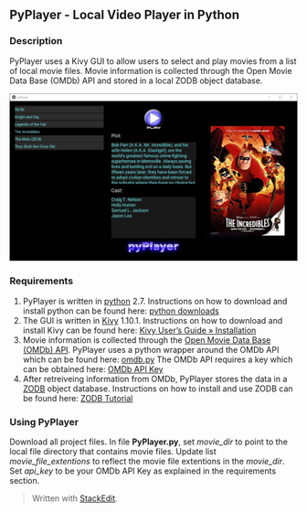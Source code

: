 ## PyPlayer - Local Video Player in Python

### Description

PyPlayer uses a Kivy GUI to allow users to select and play movies from a list of local movie files.  Movie information is collected through the Open Movie Data Base (OMDb) API and stored in a local ZODB object database.

<img src="https://github.com/txpmr001/PyPlayer/blob/master/screenshot.jpg" alt="screenshot">

### Requirements

 1.  PyPlayer is written in [python](https://www.python.org/) 2.7. Instructions on how to download and install python can be found here: [python downloads](https://www.python.org/downloads/)
 2. The GUI is written in [Kivy](https://kivy.org/#home) 1.10.1. Instructions on how to download and install Kivy can be found here:  [Kivy User’s Guide »  Installation](https://kivy.org/doc/stable/installation/installation.html)
 3. Movie information is collected through the  [Open Movie Data Base (OMDb) API](http://www.omdbapi.com/). PyPlayer uses a python wrapper around the OMDb API which can be found here: [omdb.py](https://github.com/dgilland/omdb.py) The OMDb API requires a key which can be obtained here: [OMDb API Key](http://www.omdbapi.com/apikey.aspx)
 4. After retreiveing information from OMDb, PyPlayer stores the data in a [ZODB](http://www.zodb.org/en/latest/#) object database. Instructions on how to install and use ZODB can be found here: [ZODB Tutorial](http://www.zodb.org/en/latest/tutorial.html)

### Using PyPlayer

Download all project files. In file **PyPlayer.py**, set *movie_dir* to point to the local file directory that contains movie files. Update list *movie_file_extentions* to reflect the movie file extentions in the *movie_dir*. Set *api_key* to be your OMDb API Key as explained in the requirements section.


> Written with [StackEdit](https://stackedit.io/).